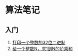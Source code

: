 # 算法笔记

## 入门
1. [打印一个整数的32位二进制](./src/kuanyan/start/PrintBit.java)
2. [给一个整数N，求1到N的阶乘和](./src/kuanyan/start/Factorial.java)